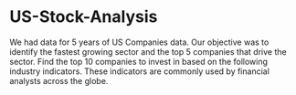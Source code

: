 # US-Stock-Analysis
We had data for 5 years of US Companies data. Our objective was to identify the fastest growing sector and the top 5 companies that drive the sector. Find the top 10 companies to invest in based on the following industry indicators. These indicators are commonly used by financial analysts across the globe.
